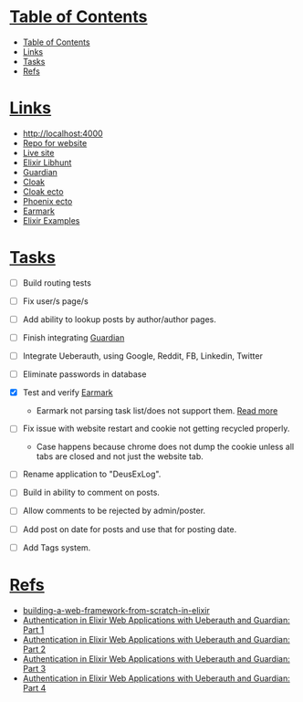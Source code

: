 # [Table of Contents](#table-of-contents)
- [Table of Contents](#table-of-contents)
- [Links](#links)
- [Tasks](#tasks)
- [Refs](#refs)

# [Links](#links)

* [http://localhost:4000](http://localhost:4000)
* [Repo for website](https://github.com/DavidGumm/slumberingmage)
* [Live site](http://www.50.dyn.deathmetalstan.com:4000/)
* [Elixir Libhunt](https://elixir.libhunt.com/)
* [Guardian](https://hexdocs.pm/guardian/tutorial-start.html)
* [Cloak](https://hexdocs.pm/cloak/1.0.2/install.html#content)
* [Cloak ecto](https://hexdocs.pm/cloak_ecto/1.0.1/install.html#content)
* [Phoenix ecto](https://hexdocs.pm/phoenix/ecto.html#content)
* [Earmark](https://hexdocs.pm/earmark/Earmark.html)
* [Elixir Examples](https://elixir-examples.github.io/)

# [Tasks](#tasks)
- [ ] Build routing tests
- [ ] Fix user/s page/s
- [ ] Add ability to lookup posts by author/author pages.
- [ ] Finish integrating [Guardian](https://hexdocs.pm/guardian/tutorial-start.html)
- [ ] Integrate Ueberauth, using Google, Reddit, FB, Linkedin, Twitter
- [ ] Eliminate passwords in database
- [x] Test and verify [Earmark](https://hexdocs.pm/earmark/Earmark.html)
  - Earmark not parsing task list/does not support them. [Read more](https://github.com/pragdave/earmark/issues/126)
- [ ] Fix issue with website restart and cookie not getting recycled properly.
  - Case happens because chrome does not dump the cookie unless all tabs are closed and not just the website tab.
- [ ] Rename application to "DeusExLog".
- [ ] Build in ability to comment on posts.
- [ ] Allow comments to be rejected by admin/poster.
- [ ] Add post on date for posts and use that for posting date.
- [ ] Add Tags system.


# [Refs](#refs)

  * [building-a-web-framework-from-scratch-in-elixir](https://codewords.recurse.com/issues/five/building-a-web-framework-from-scratch-in-elixir)
  * [Authentication in Elixir Web Applications with Ueberauth and Guardian: Part 1](https://thoughtbot.com/blog/authentication-in-elixir-web-applications-with-guardian-part-1)
  * [Authentication in Elixir Web Applications with Ueberauth and Guardian: Part 2](https://thoughtbot.com/blog/authentication-in-elixir-web-applications-with-guardian-part-2)
  * [Authentication in Elixir Web Applications with Ueberauth and Guardian: Part 3](https://thoughtbot.com/blog/authentication-in-elixir-web-applications-with-guardian-part-3)
  * [Authentication in Elixir Web Applications with Ueberauth and Guardian: Part 4](https://thoughtbot.com/blog/authentication-in-elixir-web-applications-with-ueberauth-and-guardian-part-4)
